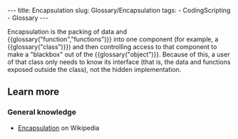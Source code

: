 --- title: Encapsulation slug: Glossary/Encapsulation tags: - CodingScripting - Glossary ---

Encapsulation is the packing of data and {{glossary("function","functions")}} into one component (for example, a {{glossary("class")}}) and then controlling access to that component to make a "blackbox" out of the {{glossary("object")}}. Because of this, a user of that class only needs to know its interface (that is, the data and functions exposed outside the class), not the hidden implementation.

Learn more
----------

### General knowledge

-   [Encapsulation](https://en.wikipedia.org/wiki/Encapsulation_(object-oriented_programming)) on Wikipedia
